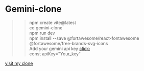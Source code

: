 ﻿# Gemini-clone
>>npm create vite@latest <br>
>>cd gemini-clone  <br>
>>npm run dev  <br>
>>npm install --save @fortawesome/react-fontawesome @fortawesome/free-brands-svg-icons<br>
Add your gemini api key 
<a href="https://aistudio.google.com/">click:</a><br>
const apiKey="Your_key"  <br>

<a href="https://learnwith-me.netlify.app/">visit my clone</a>
